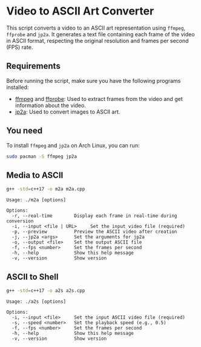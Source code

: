 # Video to ASCII Art Converter

This script converts a video to an ASCII art representation using `ffmpeg`, `ffprobe` and `jp2a`. It generates a text file containing each frame of the video in ASCII format, respecting the original resolution and frames per second (FPS) rate.

## Requirements

Before running the script, make sure you have the following programs installed:

- [ffmpeg](https://ffmpeg.org/) and [ffprobe](https://ffmpeg.org/): Used to extract frames from the video and get information about the video.
- [jp2a](https://github.com/cslarsen/jp2a): Used to convert images to ASCII art.

## You need

To install `ffmpeg` and `jp2a` on Arch Linux, you can run:

```bash
sudo pacman -S ffmpeg jp2a
```

## Media to ASCII

```sh
g++ -std=c++17 -o m2a m2a.cpp
```

```text
Usage: ./m2a [options]

Options:
  -r, --real-time        Display each frame in real-time during conversion
  -i, --input <file | URL>     Set the input video file (required)
  -p, --preview          Preview the ASCII video after creation
  -j, --jp2a <args>      Set the arguments for jp2a
  -o, --output <file>    Set the output ASCII file
  -f, --fps <number>     Set the frames per second
  -h, --help             Show this help message
  -v, --version          Show version
```

## ASCII to Shell

```sh
g++ -std=c++17 -o a2s a2s.cpp
```

```text
Usage: ./a2s [options]

Options:
  -i, --input <file>     Set the input ASCII video file (required)
  -s, --speed <number>   Set the playback speed (e.g., 0.5)
  -f, --fps <number>     Set the frames per second
  -h, --help             Show this help message
  -v, --version          Show version
```
